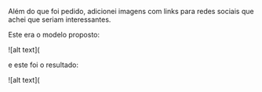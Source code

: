 
Além do que foi pedido, adicionei imagens com links para redes sociais que achei que seriam interessantes.

Este era o modelo proposto:

![alt text](



e este foi o resultado:

![alt text](
